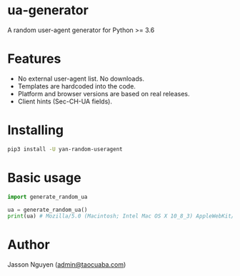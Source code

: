 # ua-generator

A random user-agent generator for Python >= 3.6

# Features
* No external user-agent list. No downloads.
* Templates are hardcoded into the code.
* Platform and browser versions are based on real releases.
* Client hints (Sec-CH-UA fields).

# Installing
```bash
pip3 install -U yan-random-useragent
```

# Basic usage
```python
import generate_random_ua

ua = generate_random_ua()
print(ua) # Mozilla/5.0 (Macintosh; Intel Mac OS X 10_8_3) AppleWebKit/604.1.38 (KHTML, like Gecko) Version/15.2 Safari/604.1.38
```
# Author
Jasson Nguyen (admin@taocuaba.com)